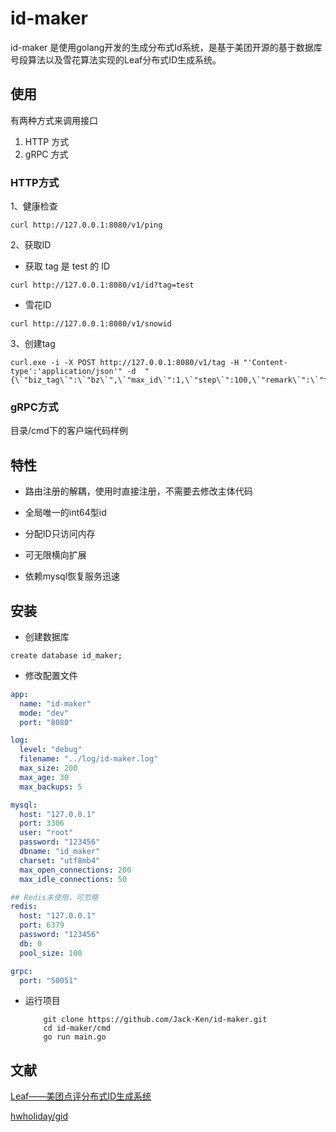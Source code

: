 # id-maker

id-maker 是使用golang开发的生成分布式Id系统，是基于美团开源的基于数据库号段算法以及雪花算法实现的Leaf分布式ID生成系统。

## 使用

有两种方式来调用接口

1. HTTP 方式
2. gRPC 方式

### HTTP方式

1、健康检查

```she
curl http://127.0.0.1:8080/v1/ping
```

2、获取ID

- 获取 tag 是 test 的 ID

```shell
curl http://127.0.0.1:8080/v1/id?tag=test
```

- 雪花ID

```shell
curl http://127.0.0.1:8080/v1/snowid
```

3、创建tag

```shell
curl.exe -i -X POST http://127.0.0.1:8080/v1/tag -H "'Content-type':'application/json'" -d  "{\`"biz_tag\`":\`"bz\`",\`"max_id\`":1,\`"step\`":100,\`"remark\`":\`"first\`"}" 
```

### gRPC方式

目录/cmd下的客户端代码样例



## 特性

- 路由注册的解耦，使用时直接注册，不需要去修改主体代码

- 全局唯一的int64型id

- 分配ID只访问内存

- 可无限横向扩展

- 依赖mysql恢复服务迅速



## 安装

- 创建数据库

```
create database id_maker;
```

- 修改配置文件

```yaml
app:
  name: "id-maker"
  mode: "dev"
  port: "8080"

log:
  level: "debug"
  filename: "../log/id-maker.log"
  max_size: 200
  max_age: 30
  max_backups: 5

mysql:
  host: "127.0.0.1"
  port: 3306
  user: "root"
  password: "123456"
  dbname: "id_maker"
  charset: "utf8mb4"
  max_open_connections: 200
  max_idle_connections: 50

## Redis未使用，可忽略
redis:
  host: "127.0.0.1"
  port: 6379
  password: "123456"
  db: 0
  pool_size: 100

grpc:
  port: "50051"
```

- 运行项目

  ```shell
      git clone https://github.com/Jack-Ken/id-maker.git
      cd id-maker/cmd
      go run main.go
  ```

## 文献

[Leaf——美团点评分布式ID生成系统](https://tech.meituan.com/2017/04/21/mt-leaf.html)

[hwholiday/gid](https://github.com/hwholiday/gid)

